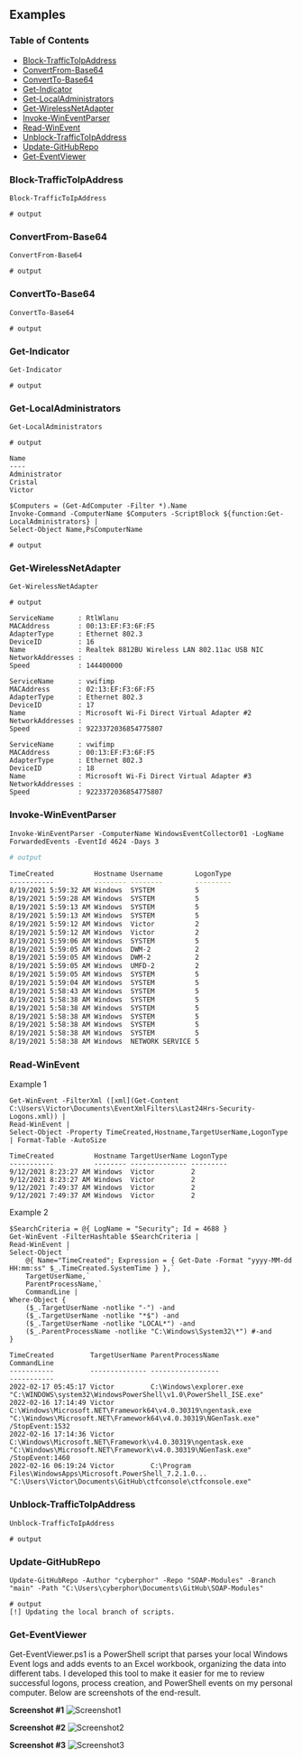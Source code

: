 ## Examples
### Table of Contents
* [Block-TrafficToIpAddress](#block-traffictoipaddress)
* [ConvertFrom-Base64](#convertfrom-base64)
* [ConvertTo-Base64](#convertto-base64)
* [Get-Indicator](#get-indicator)
* [Get-LocalAdministrators](#get-localadministrators)
* [Get-WirelessNetAdapter](#get-wirelessnetadapter)
* [Invoke-WinEventParser](#invoke-wineventparser)
* [Read-WinEvent](#read-winevent)
* [Unblock-TrafficToIpAddress](#unblock-traffictoipaddress)
* [Update-GitHubRepo](#update-githubrepo)
* [Get-EventViewer](#get-eventviewer)

### Block-TrafficToIpAddress
```pwsh
Block-TrafficToIpAddress
```
```pwsh
# output

```

### ConvertFrom-Base64
```pwsh
ConvertFrom-Base64
```
```pwsh
# output

```

### ConvertTo-Base64
```pwsh
ConvertTo-Base64
```
```pwsh
# output

```

### Get-Indicator
```pwsh
Get-Indicator
```
```pwsh
# output

```

### Get-LocalAdministrators
```pwsh
Get-LocalAdministrators
```
```pwsh
# output

Name         
----         
Administrator
Cristal      
Victor       
```

```pwsh
$Computers = (Get-AdComputer -Filter *).Name
Invoke-Command -ComputerName $Computers -ScriptBlock ${function:Get-LocalAdministrators} |
Select-Object Name,PsComputerName
```
```pwsh
# output

```

### Get-WirelessNetAdapter
```pwsh
Get-WirelessNetAdapter
```
```pwsh
# output

ServiceName      : RtlWlanu
MACAddress       : 00:13:EF:F3:6F:F5
AdapterType      : Ethernet 802.3
DeviceID         : 16
Name             : Realtek 8812BU Wireless LAN 802.11ac USB NIC
NetworkAddresses : 
Speed            : 144400000

ServiceName      : vwifimp
MACAddress       : 02:13:EF:F3:6F:F5
AdapterType      : Ethernet 802.3
DeviceID         : 17
Name             : Microsoft Wi-Fi Direct Virtual Adapter #2
NetworkAddresses : 
Speed            : 9223372036854775807

ServiceName      : vwifimp
MACAddress       : 00:13:EF:F3:6F:F5
AdapterType      : Ethernet 802.3
DeviceID         : 18
Name             : Microsoft Wi-Fi Direct Virtual Adapter #3
NetworkAddresses : 
Speed            : 9223372036854775807
```

### Invoke-WinEventParser
```pwsh
Invoke-WinEventParser -ComputerName WindowsEventCollector01 -LogName ForwardedEvents -EventId 4624 -Days 3
```
```bash
# output

TimeCreated          Hostname Username        LogonType
-----------          -------- --------        ---------
8/19/2021 5:59:32 AM Windows  SYSTEM          5        
8/19/2021 5:59:28 AM Windows  SYSTEM          5        
8/19/2021 5:59:13 AM Windows  SYSTEM          5        
8/19/2021 5:59:13 AM Windows  SYSTEM          5        
8/19/2021 5:59:12 AM Windows  Victor          2        
8/19/2021 5:59:12 AM Windows  Victor          2        
8/19/2021 5:59:06 AM Windows  SYSTEM          5        
8/19/2021 5:59:05 AM Windows  DWM-2           2        
8/19/2021 5:59:05 AM Windows  DWM-2           2        
8/19/2021 5:59:05 AM Windows  UMFD-2          2        
8/19/2021 5:59:05 AM Windows  SYSTEM          5        
8/19/2021 5:59:04 AM Windows  SYSTEM          5        
8/19/2021 5:58:43 AM Windows  SYSTEM          5        
8/19/2021 5:58:38 AM Windows  SYSTEM          5        
8/19/2021 5:58:38 AM Windows  SYSTEM          5        
8/19/2021 5:58:38 AM Windows  SYSTEM          5        
8/19/2021 5:58:38 AM Windows  SYSTEM          5        
8/19/2021 5:58:38 AM Windows  SYSTEM          5        
8/19/2021 5:58:38 AM Windows  NETWORK SERVICE 5        
```

### Read-WinEvent
Example 1
```pwsh
Get-WinEvent -FilterXml ([xml](Get-Content C:\Users\Victor\Documents\EventXmlFilters\Last24Hrs-Security-Logons.xml)) | 
Read-WinEvent | 
Select-Object -Property TimeCreated,Hostname,TargetUserName,LogonType | Format-Table -AutoSize
```
```
TimeCreated          Hostname TargetUserName LogonType
-----------          -------- -------------- ---------
9/12/2021 8:23:27 AM Windows  Victor         2        
9/12/2021 8:23:27 AM Windows  Victor         2        
9/12/2021 7:49:37 AM Windows  Victor         2        
9/12/2021 7:49:37 AM Windows  Victor         2
```

Example 2
```pwsh
$SearchCriteria = @{ LogName = "Security"; Id = 4688 } 
Get-WinEvent -FilterHashtable $SearchCriteria |
Read-WinEvent | 
Select-Object `
    @{ Name="TimeCreated"; Expression = { Get-Date -Format "yyyy-MM-dd HH:mm:ss" $_.TimeCreated.SystemTime } },`
    TargetUserName,`
    ParentProcessName,`
    CommandLine |
Where-Object {
    ($_.TargetUserName -notlike "-") -and
    ($_.TargetUserName -notlike "*$") -and
    ($_.TargetUserName -notlike "LOCAL*") -and
    ($_.ParentProcessName -notlike "C:\Windows\System32\*") #-and
}
```
```
TimeCreated         TargetUserName ParentProcessName                                            CommandLine                                                                   
-----------         -------------- -----------------                                            -----------                                                                   
2022-02-17 05:45:17 Victor         C:\Windows\explorer.exe                                      "C:\WINDOWS\system32\WindowsPowerShell\v1.0\PowerShell_ISE.exe"               
2022-02-16 17:14:49 Victor         C:\Windows\Microsoft.NET\Framework64\v4.0.30319\ngentask.exe "C:\Windows\Microsoft.NET\Framework64\v4.0.30319\NGenTask.exe" /StopEvent:1532
2022-02-16 17:14:36 Victor         C:\Windows\Microsoft.NET\Framework\v4.0.30319\ngentask.exe   "C:\Windows\Microsoft.NET\Framework\v4.0.30319\NGenTask.exe" /StopEvent:1460  
2022-02-16 06:19:24 Victor         C:\Program Files\WindowsApps\Microsoft.PowerShell_7.2.1.0... "C:\Users\Victor\Documents\GitHub\ctfconsole\ctfconsole.exe"    
```

### Unblock-TrafficToIpAddress
```pwsh
Unblock-TrafficToIpAddress
```
```pwsh
# output

```

### Update-GitHubRepo
```pwsh
Update-GitHubRepo -Author "cyberphor" -Repo "SOAP-Modules" -Branch "main" -Path "C:\Users\cyberphor\Documents\GitHub\SOAP-Modules"
```
```pwsh
# output
[!] Updating the local branch of scripts.
```

### Get-EventViewer
Get-EventViewer.ps1 is a PowerShell script that parses your local Windows Event logs and adds events to an Excel workbook, organizing the data into different tabs. I developed this tool to make it easier for me to review successful logons, process creation, and PowerShell events on my personal computer. Below are screenshots of the end-result.

**Screenshot #1**
![Screenshot1](/Screenshots/Screenshot1.PNG)

**Screenshot #2**
![Screenshot2](/Screenshots/Screenshot2.PNG)

**Screenshot #3**
![Screenshot3](/Screenshots/Screenshot3.PNG)